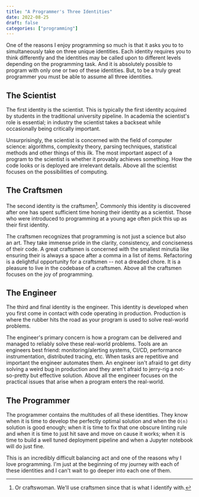 ```yaml
---
title: "A Programmer's Three Identities"
date: 2022-08-25
draft: false
categories: ["programming"]
---
```


One of the reasons I enjoy programming so much is that it asks you to to simultaneously take on three unique identities. Each identity requires you to think differently and the identities may be called upon to different levels depending on the programming task. And it is absolutely possible to program with only one or two of these identities. But, to be a truly great programmer you must be able to assume all three identities.

## The Scientist

The first identity is the scientist. This is typically the first identity acquired by students in the traditional university pipeline. In academia the scientist's role is essential; in industry the scientist takes a backseat while occasionally being critically important.

Unsurprisingly, the scientist is concerned with the field of computer science: algorithms, complexity theory, parsing techniques, statistical methods and other things of this ilk. The most important aspect of a program to the scientist is whether it provably achieves something. How the code looks or is deployed are irrelevant details. Above all the scientist focuses on the possibilities of computing.

## The Craftsmen

The second identity is the craftsmen[^1]. Commonly this identity is discovered after one has spent sufficient time honing their identity as a scientist. Those who were introduced to programming at a young age often pick this up as their first identity.

The craftsmen recognizes that programming is not just a science but also an art. They take immense pride in the clarity, consistency, and conciseness of their code. A great craftsmen is concerned with the smallest minutia like ensuring their is always a space after a comma in a list of items. Refactoring is a delightful opportunity for a craftsmen -- not a dreaded chore. It is a pleasure to live in the codebase of a craftsmen. Above all the craftsmen focuses on the joy of programming.

## The Engineer

The third and final identity is the engineer. This identity is developed when you first come in contact with code operating in production. Production is where the rubber hits the road as your program is used to solve real-world problems.

The engineer's primary concern is how a program can be delivered and managed to reliably solve these real-world problems. Tools are an engineers best friend: monitoring/alerting systems, CI/CD, performance instrumentation, distributed tracing, etc. When tasks are repetitive and important the engineer automates them. An engineer isn't afraid to get dirty solving a weird bug in production and they aren't afraid to jerry-rig a not-so-pretty but effective solution. Above all the engineer focuses on the practical issues that arise when a program enters the real-world.

## The Programmer

The programmer contains the multitudes of all these identities. They know when it is time to develop the perfectly optimal solution and when the `O(n)` solution is good enough; when it is time to fix that one obscure linting rule and when it is time to just hit save and move on cause it works; when it is time to build a well tuned deployment pipeline and when a Jupyter notebook will do just fine.

This is an incredibly difficult balancing act and one of the reasons why I love programming. I'm just at the beginning of my journey with each of these identities and I can't wait to go deeper into each one of them.

[^1]: Or craftswoman. We'll use craftsmen since that is what I identify with.
